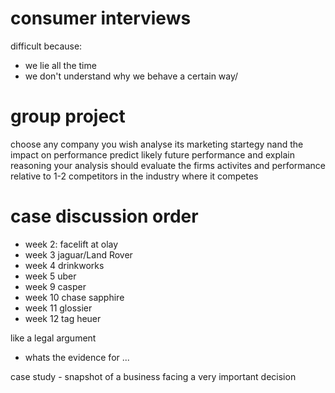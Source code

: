 # consumer interviews

difficult because:

- we lie all the time
- we don't understand why we behave a certain way/

# group project

choose any company you wish
analyse its marketing startegy nand the impact on performance
predict likely future performance and explain reasoning
your analysis should evaluate the firms activites and performance relative to 1-2 competitors  in the industry where it competes

# case discussion order

- week 2: facelift at olay
- week 3 jaguar/Land Rover
- week 4 drinkworks
- week 5 uber
- week 9 casper
- week 10 chase sapphire
- week 11 glossier
- week 12 tag heuer

like a legal argument
- whats the evidence for ...

case study - snapshot of a business facing a very important decision
